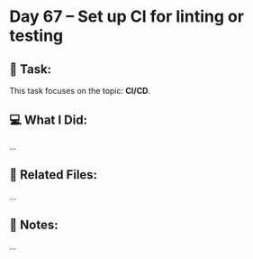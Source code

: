 # Day 67 – Set up CI for linting or testing

## 🔧 Task:
This task focuses on the topic: **CI/CD**.

## 💻 What I Did:
...

## 🔗 Related Files:
...

## 📝 Notes:
...

